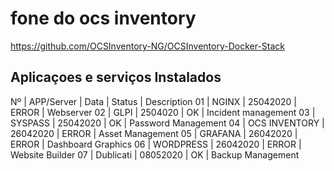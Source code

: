 # fone do ocs inventory
https://github.com/OCSInventory-NG/OCSInventory-Docker-Stack

## Aplicaçoes e serviços Instalados
Nº   | APP/Server        | Data        | Status   | Description
01   | NGINX             | 25042020    | ERROR    | Webserver
02   | GLPI              | 2504020     | OK       | Incident management
03   | SYSPASS           | 25042020    | OK       | Password Management 
04   | OCS INVENTORY     | 26042020    | ERROR    | Asset Management
05   | GRAFANA           | 26042020    | ERROR    | Dashboard Graphics
06   | WORDPRESS         | 26042020    | ERROR    | Website Builder
07   | Dublicati         | 08052020    | OK       | Backup Management